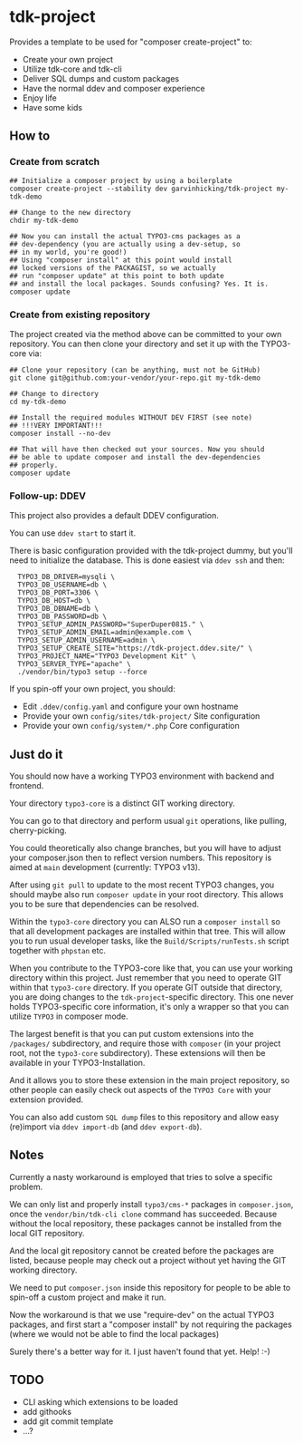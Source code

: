 # tdk-project

Provides a template to be used for "composer create-project" to:

* Create your own project
* Utilize tdk-core and tdk-cli
* Deliver SQL dumps and custom packages
* Have the normal ddev and composer experience
* Enjoy life
* Have some kids

## How to

### Create from scratch

```
## Initialize a composer project by using a boilerplate
composer create-project --stability dev garvinhicking/tdk-project my-tdk-demo 

## Change to the new directory
chdir my-tdk-demo

## Now you can install the actual TYPO3-cms packages as a 
## dev-dependency (you are actually using a dev-setup, so
## in my world, you're good!)
## Using "composer install" at this point would install
## locked versions of the PACKAGIST, so we actually
## run "composer update" at this point to both update
## and install the local packages. Sounds confusing? Yes. It is.
composer update
```

### Create from existing repository

The project created via the method above can be committed to your own repository.
You can then clone your directory and set it up with the TYPO3-core via:

```
## Clone your repository (can be anything, must not be GitHub)
git clone git@github.com:your-vendor/your-repo.git my-tdk-demo

## Change to directory
cd my-tdk-demo

## Install the required modules WITHOUT DEV FIRST (see note)
## !!!VERY IMPORTANT!!!
composer install --no-dev

## That will have then checked out your sources. Now you should
## be able to update composer and install the dev-dependencies
## properly.
composer update
```

### Follow-up: DDEV

This project also provides a default DDEV configuration.

You can use `ddev start` to start it.

There is basic configuration provided with the tdk-project dummy,
but you'll need to initialize the database. This is done
easiest via `ddev ssh` and then:

```
  TYPO3_DB_DRIVER=mysqli \
  TYPO3_DB_USERNAME=db \
  TYPO3_DB_PORT=3306 \
  TYPO3_DB_HOST=db \
  TYPO3_DB_DBNAME=db \
  TYPO3_DB_PASSWORD=db \
  TYPO3_SETUP_ADMIN_PASSWORD="SuperDuper0815." \
  TYPO3_SETUP_ADMIN_EMAIL=admin@example.com \
  TYPO3_SETUP_ADMIN_USERNAME=admin \
  TYPO3_SETUP_CREATE_SITE="https://tdk-project.ddev.site/" \
  TYPO3_PROJECT_NAME="TYPO3 Development Kit" \
  TYPO3_SERVER_TYPE="apache" \
  ./vendor/bin/typo3 setup --force
```

If you spin-off your own project, you should:

* Edit `.ddev/config.yaml` and configure your own hostname
* Provide your own `config/sites/tdk-project/` Site configuration
* Provide your own `config/system/*.php` Core configuration

## Just do it

You should now have a working TYPO3 environment with backend and frontend.

Your directory `typo3-core` is a distinct GIT working directory.

You can go to that directory and perform usual `git` operations, like
pulling, cherry-picking.

You could theoretically also change branches, but you will have to adjust
your composer.json then to reflect version numbers. This repository is
aimed at `main` development (currently: TYPO3 v13).

After using `git pull` to update to the most recent TYPO3 changes, you
should maybe also run `composer update` in your root directory. This
allows you to be sure that dependencies can be resolved.

Within the `typo3-core` directory you can ALSO run a `composer install`
so that all development packages are installed within that tree. This will
allow you to run usual developer tasks, like the `Build/Scripts/runTests.sh`
script together with `phpstan` etc.

When you contribute to the TYPO3-core like that, you can use your working
directory within this project. Just remember that you need to operate GIT
within that `typo3-core` directory. If you operate GIT outside that directory,
you are doing changes to the `tdk-project`-specific directory. This one never
holds TYPO3-specific core information, it's only a wrapper so that you can
utilize `TYPO3` in composer mode.

The largest benefit is that you can put custom extensions into the `/packages/`
subdirectory, and require those with `composer` (in your project root, not
the `typo3-core` subdirectory). These extensions will then be available 
in your TYPO3-Installation.

And it allows you to store these extension in the main project repository,
so other people can easily check out aspects of the `TYPO3 Core` with your
extension provided.

You can also add custom `SQL dump` files to this repository and allow easy
(re)import via `ddev import-db` (and `ddev export-db`).

## Notes

Currently a nasty workaround is employed that tries to solve a
specific problem.

We can only list and properly install `typo3/cms-*` packages in `composer.json`,
once the `vendor/bin/tdk-cli clone` command has succeeded. Because without
the local repository, these packages cannot be installed from the local GIT repository.

And the local git repository cannot be created before the packages are listed,
because people may check out a project without yet having the GIT working directory.

We need to put `composer.json` inside this repository for people to be able to
spin-off a custom project and make it run.

Now the workaround is that we use "require-dev" on the actual TYPO3 packages, and 
first start a "composer install" by not requiring the packages (where we would not
be able to find the local packages)

Surely there's a better way for it. I just haven't found that yet. Help! :-)

## TODO

* CLI asking which extensions to be loaded
* add githooks
* add git commit template
* ...?
